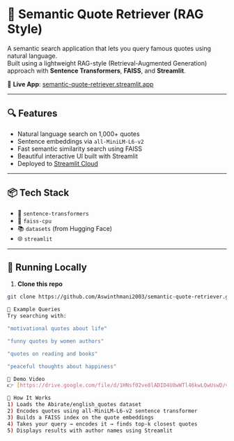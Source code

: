 # 💬 Semantic Quote Retriever (RAG Style)

A semantic search application that lets you query famous quotes using natural language.  
Built using a lightweight RAG-style (Retrieval-Augmented Generation) approach with **Sentence Transformers**, **FAISS**, and **Streamlit**.

🔗 **Live App**: [semantic-quote-retriever.streamlit.app](https://semantic-quote-retriever-5sztrf7b2g4rmhug66gtlf.streamlit.app/)

---

## 🔍 Features

- Natural language search on 1,000+ quotes
- Sentence embeddings via `all-MiniLM-L6-v2`
- Fast semantic similarity search using FAISS
- Beautiful interactive UI built with Streamlit
- Deployed to [Streamlit Cloud](https://streamlit.io/cloud)

---

## 📦 Tech Stack

- 🧠 `sentence-transformers`
- 🔎 `faiss-cpu`
- 📚 `datasets` (from Hugging Face)
- 🌐 `streamlit`


---

## 🚀 Running Locally

1. **Clone this repo**

```bash
git clone https://github.com/Aswinthmani2003/semantic-quote-retriever.git

🧠 Example Queries
Try searching with:

"motivational quotes about life"

"funny quotes by women authors"

"quotes on reading and books"

"peaceful thoughts about happiness"

🎥 Demo Video
👉 [https://drive.google.com/file/d/1HNsf02ve8lADID4U8wWTl46kwLQwUswD/view?usp=sharing]

🧪 How It Works
1) Loads the Abirate/english_quotes dataset
2) Encodes quotes using all-MiniLM-L6-v2 sentence transformer
3) Builds a FAISS index on the quote embeddings
4) Takes your query → encodes it → finds top-k closest quotes
5) Displays results with author names using Streamlit


